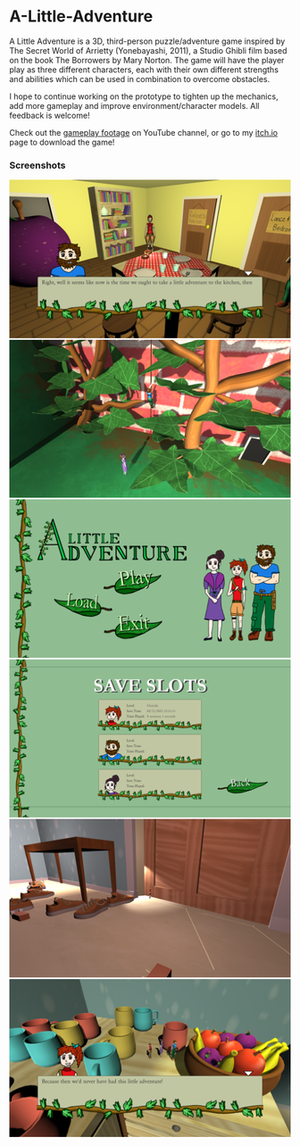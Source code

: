 # A-Little-Adventure
A Little Adventure is a 3D, third-person puzzle/adventure game inspired by The Secret World of Arrietty (Yonebayashi, 2011), a Studio Ghibli film based on the book The Borrowers by Mary Norton. The game will have the player play as three different characters, each with their own different strengths and abilities which can be used in combination to overcome obstacles.

I hope to continue working on the prototype to tighten up the mechanics, add more gameplay and improve environment/character models. All feedback is welcome!

Check out the [gameplay footage](https://youtu.be/qJK8LHx77Ys) on YouTube channel, or go to my [itch.io](https://lizziebriggs.itch.io/a-little-adventure) page to download the game!

### Screenshots

![Beginning dialogue](/Screenshots/BeginningDialogue.PNG)
![Rope climbing](/Screenshots/ClimbingRope.PNG)
![Main menu](/Screenshots/MainMenu.PNG)
![Save slots](/Screenshots/SaveSlots.PNG)
![Mouse level](/Screenshots/ShoeLevel.PNG)
![End dialogue](/Screenshots/EndGame.PNG)

